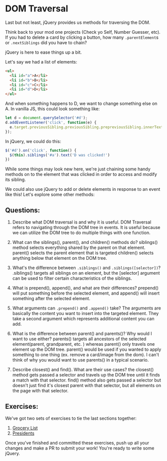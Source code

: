 # DOM Traversal

Last but not least, jQuery provides us methods for traversing the DOM.

Think back to your mod one projects (Check yo Self, Number Guesser, etc). If you had to delete a card by clicking a button, how many `.parentElement`s or `.nextSiblings` did you have to chain?

jQuery is here to ease things up a bit.

Let's say we had a list of elements:

```html
<ul>
  <li id="a">A</li>
  <li id="b">B</li>
  <li id="c">C</li>
  <li id="d">D</li>
</ul>
```

And when something happens to D, we want to change something else on A. In vanilla JS, this could look something like:

```JavaScript
let d = document.querySelector('#d');
d.addEventListener('click', function(e) {
  e.target.previousSibling.previousSibling.prepreviousSibling.innerText = "D was clicked!"
});
```

In jQuery, we could do this:

```JavaScript
$('#d').on('click', function() {
  $(this).siblings('#a').text('D was clicked!')
})
```

While some things may look new here, we're just chaining some handy methods on to the element that was clicked in order to access and modify its sibling.

We could also use jQuery to add or delete elements in response to an event like this! Let's explore some other methods:

## Questions:
1. Describe what DOM traversal is and why it is useful.
DOM Traversal refers to navigating through the DOM tree in events. It is useful because
we can utilize the DOM tree to do multiple things with one function. 

2. What can the siblings(), parent(), and children() methods do?
siblings() method selects everything shared by the parent on that element.
parent() selects the parent element that is targeted
children() selects anything below that element on the DOM tree.

3. What's the difference between `.siblings()` and `.siblings([selector])`?
.siblings() targets all siblings on an element, but the [selector] argument can be used to filter certain characteristics of the siblings.

4. What is prepend(), append(), and what are their differences?
prepend() will put something before the selected element, and append() will insert something after the selected element. 

5. What arguments can `.prepend()` and `.append()` take?
The arguments are basically the content you want to insert into the targeted element. They take a second argument which represents additional content you can add.

6. What is the difference between parent() and parents()? Why would I want to use either?
parents() targets all ancestors of the selected element(parent, grandparent, etc. ) whereas parent() only travels one element up the DOM tree. parent() would be used if you wanted to apply something to one thing (ex. remove a card/image from the dom). I can't think of why you would want to use parents() in a typical scenario.  

7. Describe closest() and find(). What are their use cases?
the closest() method gets passed a selector and travels up the DOM tree until it finds a match with that selector. find() method also gets passed a selector but doesn't just find it's closest parent with that selector, but all elements on the page with that selector. 


## Exercises:
We've got two sets of exercises to tie the last sections together:

1. [Grocery List](./grocery-list)
2. [Presidents](./presidents)

Once you've finished and committed these exercises, push up all your changes and make a PR to submit your work! You're ready to write some jQuery.
